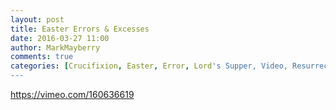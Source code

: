 ```yaml
---
layout: post
title: Easter Errors & Excesses
date: 2016-03-27 11:00
author: MarkMayberry
comments: true
categories: [Crucifixion, Easter, Error, Lord's Supper, Video, Resurrection, Skepticism]
---
```

https://vimeo.com/160636619
